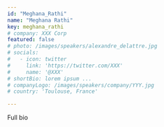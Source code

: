 ```yaml
---
id: "Meghana_Rathi"
name: "Meghana Rathi"
key: meghana_rathi
# company: XXX Corp
featured: false
# photo: /images/speakers/alexandre_delattre.jpg
# socials:
#   - icon: twitter
#     link: 'https://twitter.com/XXX'
#     name: '@XXX'
# shortBio: lorem ipsum ...
# companyLogo: /images/speakers/company/YYY.jpg
# country: 'Toulouse, France'

---
```


Full bio